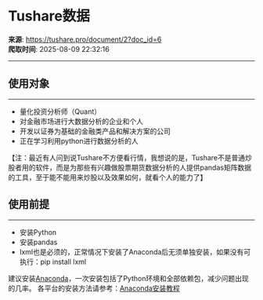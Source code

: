 # Tushare数据

**来源**: https://tushare.pro/document/2?doc_id=6  
**爬取时间**: 2025-08-09 22:32:16

---

## 使用对象

---

* 量化投资分析师（Quant）
* 对金融市场进行大数据分析的企业和个人
* 开发以证券为基础的金融类产品和解决方案的公司
* 正在学习利用python进行数据分析的人

【注：最近有人问到说Tushare不方便看行情，我想说的是，Tushare不是普通炒股者用的软件，而是为那些有兴趣做股票期货数据分析的人提供pandas矩阵数据的工具，至于能不能用来炒股以及效果如何，就看个人的能力了】

## 使用前提

---

* 安装Python
* 安装pandas
* lxml也是必须的，正常情况下安装了Anaconda后无须单独安装，如果没有可执行：pip install lxml

建议安装[Anaconda](http://www.continuum.io/downloads)，一次安装包括了Python环境和全部依赖包，减少问题出现的几率。 各平台的安装方法请参考：[Anaconda安装教程](https://tushare.pro/document/1?doc_id=29)
